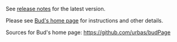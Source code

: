 See [release notes](RELEASE_NOTES.md) for the latest version.

Please see [Bud's home page](http://bud.urbas.si/) for instructions and other details.

Sources for Bud's home page: https://github.com/urbas/budPage
